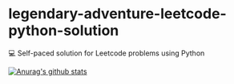 # legendary-adventure-leetcode-python-solution
💻 Self-paced solution for Leetcode problems using Python 

[![Anurag's github stats](https://github-readme-stats.vercel.app/api?username=liamsuma)](https://github.com/anuraghazra/github-readme-stats)

